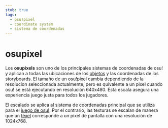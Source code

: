 ```yaml
---
stub: true
tags:
  - osu!pixel
  - coordinate system
  - sistema de coordenadas
---
```


# osupixel

Los **osupixels** son uno de los principales sistemas de coordenadas de osu! y aplican a todas las ubicaciones de los [objetos](/wiki/Hit_object) y las coordenadas de los storyboards. El tamaño de un osu!pixel cambia dependiendo de la resolucion seleccionada actualmente, pero es quivalente a un pixel cuando osu! se está ejecutando en resolución 640x480. Esta escala asegura una experiencia juego justa para todos los jugadores.

El escalado se aplica al sistema de coordenadas principal que se utiliza para el [juego de osu!](/wiki/Gameplay). Por el contrario, las texturas se escalan de manera que un [téxel](https://es.wikipedia.org/wiki/Texel_(gráficos)) corresponde a un píxel de pantalla con una resolución de 1024x768.
